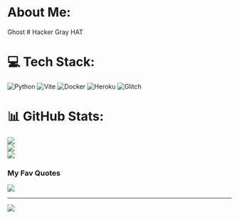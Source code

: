 #  About Me:
Ghost # Hacker
Gray HAT

# 💻 Tech Stack:
![Python](https://img.shields.io/badge/python-3670A0?style=plastic&logo=python&logoColor=ffdd54) ![Vite](https://img.shields.io/badge/vite-%23646CFF.svg?style=plastic&logo=vite&logoColor=white) ![Docker](https://img.shields.io/badge/docker-%230db7ed.svg?style=plastic&logo=docker&logoColor=white) ![Heroku](https://img.shields.io/badge/heroku-%23430098.svg?style=plastic&logo=heroku&logoColor=white) ![Glitch](https://img.shields.io/badge/glitch-%233333FF.svg?style=plastic&logo=glitch&logoColor=white)
# 📊 GitHub Stats:
![](https://github-readme-stats.vercel.app/api?username=Epic-Ghost&theme=ambient_gradient&hide_border=false&include_all_commits=false&count_private=false)<br/>
![](https://github-readme-streak-stats.herokuapp.com/?user=Epic-Ghost&theme=ambient_gradient&hide_border=false)<br/>
![](https://github-readme-stats.vercel.app/api/top-langs/?username=Epic-Ghost&theme=ambient_gradient&hide_border=false&include_all_commits=false&count_private=false&layout=compact)

### My Fav Quotes
![](https://quotes-github-readme.vercel.app/api?type=horizontal&theme=radical)

---
[![](https://visitcount.itsvg.in/api?id=Epic-Ghost&icon=10&color=12)](https://visitcount.itsvg.in)


